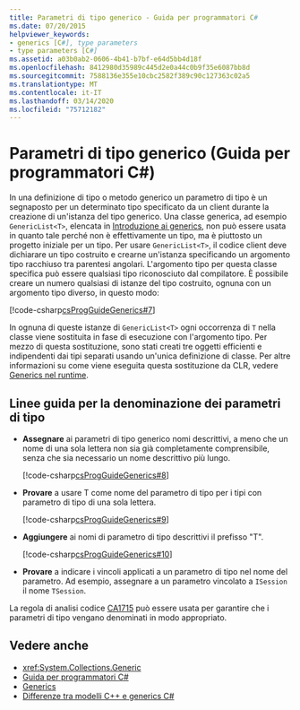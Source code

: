 ```yaml
---
title: Parametri di tipo generico - Guida per programmatori C#
ms.date: 07/20/2015
helpviewer_keywords:
- generics [C#], type parameters
- type parameters [C#]
ms.assetid: a03b0ab2-0606-4b41-b7bf-e64d5bb4d18f
ms.openlocfilehash: 8412980d35989c445d2e0a44c0b9f35e6087bb8d
ms.sourcegitcommit: 7588136e355e10cbc2582f389c90c127363c02a5
ms.translationtype: MT
ms.contentlocale: it-IT
ms.lasthandoff: 03/14/2020
ms.locfileid: "75712182"
---
```

# <a name="generic-type-parameters-c-programming-guide"></a>Parametri di tipo generico (Guida per programmatori C#)

In una definizione di tipo o metodo generico un parametro di tipo è un segnaposto per un determinato tipo specificato da un client durante la creazione di un'istanza del tipo generico. Una classe generica, ad esempio `GenericList<T>`, elencata in [Introduzione ai generics](./index.md), non può essere usata in quanto tale perché non è effettivamente un tipo, ma è piuttosto un progetto iniziale per un tipo. Per usare `GenericList<T>`, il codice client deve dichiarare un tipo costruito e crearne un'istanza specificando un argomento tipo racchiuso tra parentesi angolari. L'argomento tipo per questa classe specifica può essere qualsiasi tipo riconosciuto dal compilatore. È possibile creare un numero qualsiasi di istanze del tipo costruito, ognuna con un argomento tipo diverso, in questo modo:  
  
[!code-csharp[csProgGuideGenerics#7](~/samples/snippets/csharp/VS_Snippets_VBCSharp/csProgGuideGenerics/CS/Generics.cs#7)]  
  
In ognuna di queste istanze di `GenericList<T>` ogni occorrenza di `T` nella classe viene sostituita in fase di esecuzione con l'argomento tipo. Per mezzo di questa sostituzione, sono stati creati tre oggetti efficienti e indipendenti dai tipi separati usando un'unica definizione di classe. Per altre informazioni su come viene eseguita questa sostituzione da CLR, vedere [Generics nel runtime](./generics-in-the-run-time.md).  
  
## <a name="type-parameter-naming-guidelines"></a>Linee guida per la denominazione dei parametri di tipo  
  
- **Assegnare** ai parametri di tipo generico nomi descrittivi, a meno che un nome di una sola lettera non sia già completamente comprensibile, senza che sia necessario un nome descrittivo più lungo.  
  
   [!code-csharp[csProgGuideGenerics#8](~/samples/snippets/csharp/VS_Snippets_VBCSharp/csProgGuideGenerics/CS/Generics.cs#8)]  
  
- **Provare** a usare T come nome del parametro di tipo per i tipi con parametro di tipo di una sola lettera.  
  
   [!code-csharp[csProgGuideGenerics#9](~/samples/snippets/csharp/VS_Snippets_VBCSharp/csProgGuideGenerics/CS/Generics.cs#9)]  
  
- **Aggiungere** ai nomi di parametro di tipo descrittivi il prefisso "T".  
  
   [!code-csharp[csProgGuideGenerics#10](~/samples/snippets/csharp/VS_Snippets_VBCSharp/csProgGuideGenerics/CS/Generics.cs#10)]  
  
- **Provare** a indicare i vincoli applicati a un parametro di tipo nel nome del parametro. Ad esempio, assegnare a un parametro vincolato a `ISession` il nome `TSession`.

La regola di analisi codice [CA1715](/visualstudio/code-quality/ca1715) può essere usata per garantire che i parametri di tipo vengano denominati in modo appropriato.
  
## <a name="see-also"></a>Vedere anche

- <xref:System.Collections.Generic>
- [Guida per programmatori C#](../index.md)
- [Generics](./index.md)
- [Differenze tra modelli C++ e generics C#](./differences-between-cpp-templates-and-csharp-generics.md)
